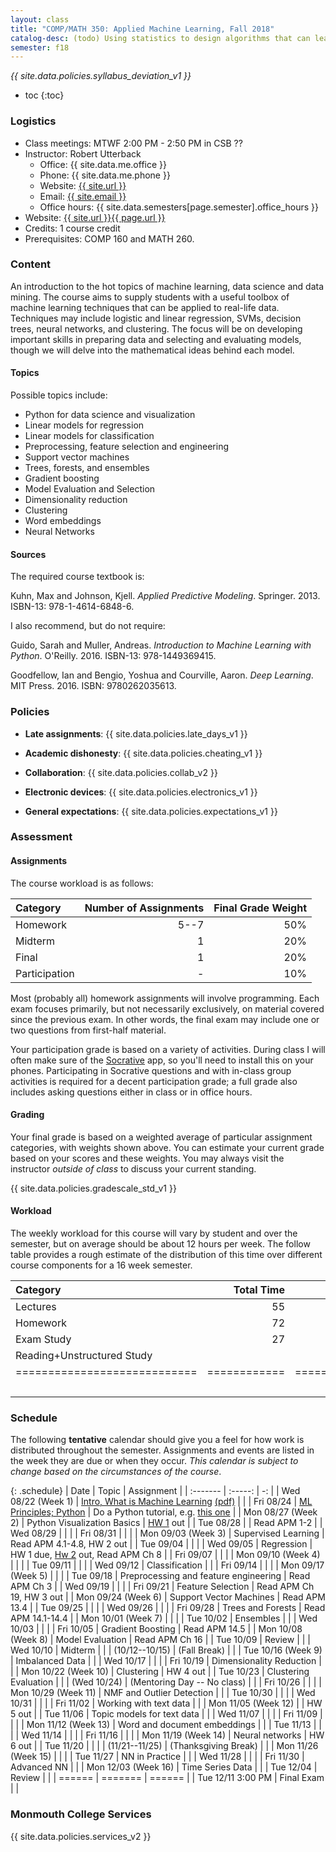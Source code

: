 ```yaml
---
layout: class
title: "COMP/MATH 350: Applied Machine Learning, Fall 2018"
catalog-desc: (todo) Using statistics to design algorithms that can learn from data.
semester: f18
---
```


*{{ site.data.policies.syllabus_deviation_v1 }}*

* toc
{:toc}

### Logistics

* Class meetings: MTWF 2:00 PM - 2:50 PM in CSB ??
* Instructor: Robert Utterback
  * Office: {{ site.data.me.office }}
  * Phone: {{ site.data.me.phone }}
  * Website: <a href="{{ site.url }}">{{ site.url }}</a>
  * Email: <a href="mailto:{{ site.email }}">{{ site.email }}</a>
  * Office hours: {{ site.data.semesters[page.semester].office_hours }}
* Website: <a href="{{ site.url }}{{ page.url }}">{{ site.url }}{{ page.url }}</a>
* Credits: 1 course credit
* Prerequisites: COMP 160 and MATH 260.

### Content

An introduction to the hot topics of machine learning, data science
and data mining. The course aims to supply students with a useful
toolbox of machine learning techniques that can be applied to
real-life data. Techniques may include logistic and linear regression,
SVMs, decision trees, neural networks, and clustering. The focus will
be on developing important skills in preparing data and selecting and
evaluating models, though we will delve into the mathematical
ideas behind each model.

#### Topics

Possible topics include:

* Python for data science and visualization
* Linear models for regression
* Linear models for classification
* Preprocessing, feature selection and engineering
* Support vector machines
* Trees, forests, and ensembles
* Gradient boosting
* Model Evaluation and Selection
* Dimensionality reduction
* Clustering
* Word embeddings
* Neural Networks

#### Sources

The required course textbook is:

Kuhn, Max and Johnson, Kjell. *Applied Predictive
Modeling*. Springer. 2013. ISBN-13: 978-1-4614-6848-6.

I also recommend, but do not require:

Guido, Sarah and Muller, Andreas. *Introduction to Machine Learning
with Python*. O'Reilly. 2016. ISBN-13: 978-1449369415.

Goodfellow, Ian and Bengio, Yoshua and Courville, Aaron. *Deep
Learning*. MIT Press. 2016. ISBN: 9780262035613.

### Policies

* **Late assignments**: {{ site.data.policies.late_days_v1 }}

* **Academic dishonesty**: {{ site.data.policies.cheating_v1 }}

* **Collaboration**: {{ site.data.policies.collab_v2 }}

* **Electronic devices**: {{ site.data.policies.electronics_v1 }}

* **General expectations**: {{ site.data.policies.expectations_v1 }}

### Assessment

#### Assignments

The course workload is as follows:

| Category      | Number of Assignments | Final Grade Weight |
| :-----        |              -------: |                 -: |
| Homework      |                  5--7 |                50% |
| Midterm       |                     1 |                20% |
| Final         |                     1 |                20% |
| Participation |                     - |                10% |

Most (probably all) homework assignments will involve
programming. Each exam focuses primarily, but not necessarily
exclusively, on material covered since the previous exam. In other
words, the final exam may include one or two questions from first-half
material.

Your participation grade is based on a variety of activities. During
class I will often make sure of the
[Socrative](https://socrative.com/) app, so you'll need to install
this on your phones. Participating in Socrative questions and with
in-class group activities is required for a decent participation
grade; a full grade also includes asking questions either in class or
in office hours.

#### Grading

Your final grade is based on a weighted average of particular
assignment categories, with weights shown above. You can estimate your
current grade based on your scores and these weights. You may always
visit the instructor *outside of class* to discuss your current
standing.

{{ site.data.policies.gradescale_std_v1 }}

#### Workload

The weekly workload for this course will vary by student and over the
semester, but on average should be about 12 hours per week. The follow
table provides a rough estimate of the distribution of this time over
different course components for a 16 week semester.

| Category                     |   Total Time |     Time/Week (Hours) |
| :-----                       |     -------: |    -----------------: |
| Lectures                     |           55 |                   3.5 |
| Homework                     |           72 |                   4.5 |
| Exam Study                   |           27 |                   1.5 |
| Reading+Unstructured Study   |              |                   2.5 |
| ============================ | ============ | ===================== |
|                              |              |                    12 |

### Schedule
The following **tentative** calendar should give you a feel for how
work is distributed throughout the semester. Assignments and events
are listed in the week they are due or when they occur. *This calendar
is subject to change based on the circumstances of the course*.

<!-- (let* ((start-date (org-read-date nil nil "2018-08-21")) -->
<!--        (end-date (org-read-date nil nil "2018-12-05")) -->
<!--        (days (list "Mon" "Tue" "Wed" "Fri")) -->
<!--        (current start-date)) -->
<!--   (while (string< current end-date) -->
<!--     (let* ((time (org-time-string-to-time current)) -->
<!--            (day (format-time-string "%a" time))) -->
<!--       (if (member day days) -->
<!--           (princ (concat (format-time-string "%a %m/%d" time) "\n")))) -->
<!--     (setq current (org-read-date nil nil "++1" nil (org-time-string-to-time current)))))-->

{: .schedule}
| Date                | Topic                                                            | Assignment                                        |
| :-------            | :-----:                                                          | -:                                                |
| Wed 08/22 (Week 1)  | [Intro, What is Machine Learning](./L01.html) [(pdf)](./L01.pdf) |                                                   |
| Fri 08/24           | [ML Principles; Python](./L02.html)                              | Do a Python tutorial, e.g. [this one][1]          |
| Mon 08/27 (Week 2)  | Python Visualization Basics                                      | [HW 1](./hwk1.ipynb) out                          |
| Tue 08/28           |                                                                  | Read APM 1-2                                      |
| Wed 08/29           |                                                                  |                                                   |
| Fri 08/31           |                                                                  |                                                   |
| Mon 09/03 (Week 3)  | Supervised Learning                                              | Read APM 4.1-4.8, HW 2 out                        |
| Tue 09/04           |                                                                  |                                                   |
| Wed 09/05           | Regression                                                       | HW 1 due, [Hw 2](./hwk2.ipynb) out, Read APM Ch 8 |
| Fri 09/07           |                                                                  |                                                   |
| Mon 09/10 (Week 4)  |                                                                  |                                                   |
| Tue 09/11           |                                                                  |                                                   |
| Wed 09/12           | Classification                                                   |                                                   |
| Fri 09/14           |                                                                  |                                                   |
| Mon 09/17 (Week 5)  |                                                                  |                                                   |
| Tue 09/18           | Preprocessing and feature engineering                            | Read APM Ch 3                                     |
| Wed 09/19           |                                                                  |                                                   |
| Fri 09/21           | Feature Selection                                                | Read APM Ch 19, HW 3 out                          |
| Mon 09/24 (Week 6)  | Support Vector Machines                                          | Read APM 13.4                                     |
| Tue 09/25           |                                                                  |                                                   |
| Wed 09/26           |                                                                  |                                                   |
| Fri 09/28           | Trees and Forests                                                | Read APM 14.1-14.4                                |
| Mon 10/01 (Week 7)  |                                                                  |                                                   |
| Tue 10/02           | Ensembles                                                        |                                                   |
| Wed 10/03           |                                                                  |                                                   |
| Fri 10/05           | Gradient Boosting                                                | Read APM 14.5                                     |
| Mon 10/08 (Week 8)  | Model Evaluation                                                 | Read APM Ch 16                                    |
| Tue 10/09           | Review                                                           |                                                   |
| Wed 10/10           | Midterm                                                          |                                                   |
| (10/12--10/15)      | (Fall Break)                                                     |                                                   |
| Tue 10/16 (Week 9)  | Imbalanced Data                                                  |                                                   |
| Wed 10/17           |                                                                  |                                                   |
| Fri 10/19           | Dimensionality Reduction                                         |                                                   |
| Mon 10/22 (Week 10) | Clustering                                                       | HW 4 out                                          |
| Tue 10/23           | Clustering Evaluation                                            |                                                   |
| (Wed 10/24)         | (Mentoring Day -- No class)                                      |                                                   |
| Fri 10/26           |                                                                  |                                                   |
| Mon 10/29 (Week 11) | NMF and Outlier Detection                                        |                                                   |
| Tue 10/30           |                                                                  |                                                   |
| Wed 10/31           |                                                                  |                                                   |
| Fri 11/02           | Working with text data                                           |                                                   |
| Mon 11/05 (Week 12) |                                                                  | HW 5 out                                          |
| Tue 11/06           | Topic models for text data                                       |                                                   |
| Wed 11/07           |                                                                  |                                                   |
| Fri 11/09           |                                                                  |                                                   |
| Mon 11/12 (Week 13) | Word and document embeddings                                     |                                                   |
| Tue 11/13           |                                                                  |                                                   |
| Wed 11/14           |                                                                  |                                                   |
| Fri 11/16           |                                                                  |                                                   |
| Mon 11/19 (Week 14) | Neural networks                                                  | HW 6 out                                          |
| Tue 11/20           |                                                                  |                                                   |
| (11/21--11/25)      | (Thanksgiving Break)                                             |                                                   |
| Mon 11/26 (Week 15) |                                                                  |                                                   |
| Tue 11/27           | NN in Practice                                                   |                                                   |
| Wed 11/28           |                                                                  |                                                   |
| Fri 11/30           | Advanced NN                                                      |                                                   |
| Mon 12/03 (Week 16) | Time Series Data                                                 |                                                   |
| Tue 12/04           | Review                                                           |                                                   |
| ======              | =======                                                          | ======                                            |
| Tue 12/11 3:00 PM   | Final Exam                                                       |                                                   |

[1]: https://docs.python.org/3/tutorial/index.html

### Monmouth College Services

{{ site.data.policies.services_v2 }}

<!-- Local Variables: -->
<!-- eval: (orgtbl-mode) -->
<!-- End: -->
